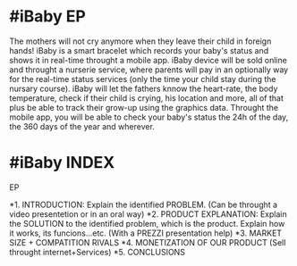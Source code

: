 #iBaby EP
=========
The mothers will not cry anymore when they leave their child in foreign hands!
iBaby is a smart bracelet which records your baby's status and shows it in real-time throught a mobile app.
iBaby device will be sold online and throught a nurserie service, where parents will pay in an optionally way for the real-time status services (only the time your child stay during the nursary course).
iBaby will let the fathers knnow the heart-rate, the body temperature, check if their child is crying, his location and more, all of that plus be able to track their grow-up using the graphics data.
Throught the mobile app, you will be able to check your baby's status the 24h of the day, the 360 days of the year and wherever.

#iBaby INDEX
============
EP

*1. INTRODUCTION: Explain the identified PROBLEM.
    (Can be throught a video presentetion or in an oral way)
*2. PRODUCT EXPLANATION: Explain the SOLUTION to the identified problem, which is the product. Explain how it works, its funcions...etc.
    (With a PREZZI presentation help)
*3. MARKET SIZE + COMPATITION RIVALS
*4. MONETIZATION OF OUR PRODUCT (Sell throught internet+Services)
*5. CONCLUSIONS
